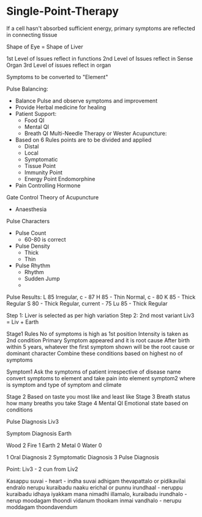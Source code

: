 # Single-Point-Therapy

If a cell hasn't absorbed sufficient energy, primary symptoms are reflected in connecting tissue

Shape of Eye = Shape of Liver

1st Level of Issues reflect in functions
2nd Level of Issues reflect in Sense Organ
3rd Level of issues reflect in organ

Symptoms to be converted to "Element"

Pulse Balancing:
- Balance Pulse and observe symptoms and improvement
- Provide Herbal medicine for healing
- Patient Support:
	- Food QI
	- Mental QI
	- Breath QI
Multi-Needle Therapy or Wester Acupuncture:
- Based on 6 Rules points are to be divided and applied
	- Distal
	- Local
	- Symptomatic
	- Tissue Point
	- Immunity Point
	- Energy Point
Endomorphine
- Pain Controlling Hormone

Gate Control Theory of Acupuncture
- Anaesthesia

Pulse Characters
- Pulse Count
	- 60-80 is correct
- Pulse Density
	- Thick
	- Thin
- Pulse Rhythm
	- Rhythm
	- Sudden Jump
	- 

Pulse Results:
L 85 Irregular, c - 87
H 85 - Thin Normal, c - 80
K 85 - Thick Regular
S 80 - Thick Regular, current - 75
Lu 85 - Thick Regular

Step 1: Liver is selected as per high variation
Step 2:  2nd most variant
Liv3 = Liv + Earth

Stage1
Rules
No of symptoms is high as 1st position
Intensity is taken as 2nd condition
Primary Symptom appeared and it is root cause
After birth within 5 years, whatever the first symptom shown will be the root cause or dominant character
Combine these conditions based on highest no of symptoms

Symptom1
Ask the symptoms of patient irrespective of disease name
convert symptoms to element and take pain into element
symptom2
where is symptom and type of symptom and climate

Stage 2
Based on taste you most like and least like
Stage 3
Breath status how many breaths you take
Stage 4
Mental QI
Emotional state based on conditions

Pulse Diagnosis
Liv3

Symptom Diagnosis
Earth

Wood 2
Fire 1
Earth 2
Metal 0
Water 0

1 Oral Diagnosis
2 Symptomatic Diagnosis
3 Pulse Diagnosis


Point:
Liv3 - 2 cun from Liv2

Kasappu suvai - heart - indha suvai adhigam thevapattalo or pidikavilai endralo nerupu kuraibadu
naaku erichal or punnu irundhaal - neruppu kuraibadu idhaya iyakkam
mana nimadhi illamalo, kuraibadu irundhalo - nerup moodagam thoondi vidanum
thookam inmai vandhalo - nerupu moddagam thoondavendum

